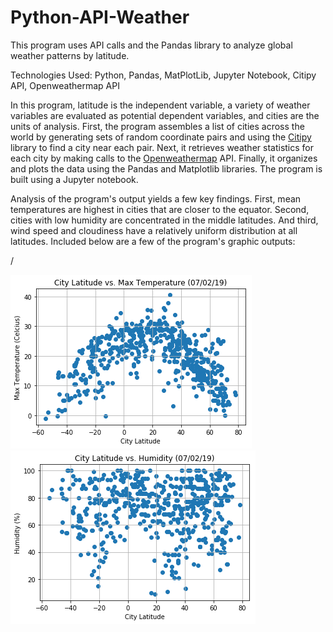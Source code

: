# Python-API-Weather
This program uses API calls and the Pandas library to analyze global weather patterns by latitude.

Technologies Used: Python, Pandas, MatPlotLib, Jupyter Notebook, Citipy API, Openweathermap API

In this program, latitude is the independent variable, a variety of weather variables are evaluated as potential dependent variables, and cities are the units of analysis. First, the program assembles a list of cities across the world by generating sets of random coordinate pairs and using the [Citipy](https://pypi.org/project/citipy/) library to find a city near each pair. Next, it retrieves weather statistics for each city by making calls to the [Openweathermap](https://openweathermap.org/api) API. Finally, it organizes and plots the data using the Pandas and Matplotlib libraries. The program is built using a Jupyter notebook.

Analysis of the program's output yields a few key findings. First, mean temperatures are highest in cities that are closer to the equator. Second, cities with low humidity are concentrated in the middle latitudes. And third, wind speed and cloudiness have a relatively uniform distribution at all latitudes. Included below are a few of the program's graphic outputs:

/

![Image of Temperature Graph Code](images/Lat_Temp_Graph.png)![Image of Humidity Graph Code](images/Lat_Hum_Graph.png)
